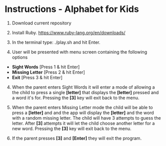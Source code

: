 # Instructions - Alphabet for Kids

1. Download current repository
2. Install Ruby.
https://www.ruby-lang.org/en/downloads/

3. In the terminal type: ./play.sh and hit Enter.

4. User will be presented with menu screen containing the  following options
- **Sight Words** [Press 1 & hit Enter]
- **Missing Letter** [Press 2 & hit Enter]
- **Exit** [Press 3 & hit Enter]



4. When the parent enters Sight Words it will enter a mode of allowing a the child to press a single **[letter]** that displays the **[letter]** pressed and a word it's for. Pressing the **[3]** key will exit back to the menu.

5. When the parent enters Missing Letter mode the child will be able to press a **[letter]** and and the app will display the **[letter]** and the word with a random missing letter. The child will have 3 attempts to guess the letter. After **[3]** attempts it will let the child choose another letter for a new word. Pressing the **[3]** key will exit back to the menu.

6. If the parent presses **[3]** and **[Enter]** they will exit the program.

